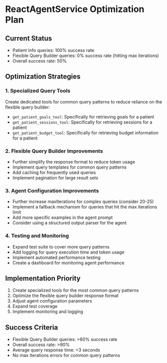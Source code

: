 # ReactAgentService Optimization Plan

## Current Status
- Patient Info queries: 100% success rate
- Flexible Query Builder queries: 0% success rate (hitting max iterations)
- Overall success rate: 50%

## Optimization Strategies

### 1. Specialized Query Tools
Create dedicated tools for common query patterns to reduce reliance on the flexible query builder:
- `get_patient_goals_tool`: Specifically for retrieving goals for a patient
- `get_patient_sessions_tool`: Specifically for retrieving sessions for a patient
- `get_patient_budget_tool`: Specifically for retrieving budget information for a patient

### 2. Flexible Query Builder Improvements
- Further simplify the response format to reduce token usage
- Implement query templates for common query patterns
- Add caching for frequently used queries
- Implement pagination for large result sets

### 3. Agent Configuration Improvements
- Further increase maxIterations for complex queries (consider 20-25)
- Implement a fallback mechanism for queries that hit the max iterations limit
- Add more specific examples in the agent prompt
- Consider using a structured output parser for the agent

### 4. Testing and Monitoring
- Expand test suite to cover more query patterns
- Add logging for query execution time and token usage
- Implement automated performance testing
- Create a dashboard for monitoring agent performance

## Implementation Priority
1. Create specialized tools for the most common query patterns
2. Optimize the flexible query builder response format
3. Adjust agent configuration parameters
4. Expand test coverage
5. Implement monitoring and logging

## Success Criteria
- Flexible Query Builder queries: >80% success rate
- Overall success rate: >90%
- Average query response time: <3 seconds
- No max iterations errors for common query patterns
